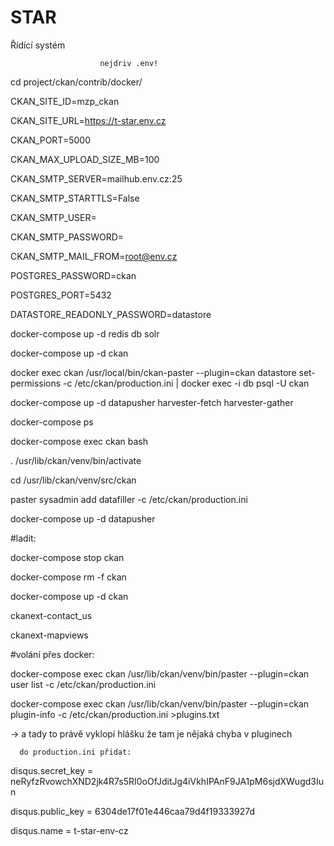 # STAR

Řídící systém


						nejdriv .env!
cd project/ckan/contrib/docker/

CKAN_SITE_ID=mzp_ckan

CKAN_SITE_URL=https://t-star.env.cz

CKAN_PORT=5000

CKAN_MAX_UPLOAD_SIZE_MB=100

CKAN_SMTP_SERVER=mailhub.env.cz:25

CKAN_SMTP_STARTTLS=False

CKAN_SMTP_USER=

CKAN_SMTP_PASSWORD=

CKAN_SMTP_MAIL_FROM=root@env.cz

POSTGRES_PASSWORD=ckan

POSTGRES_PORT=5432

DATASTORE_READONLY_PASSWORD=datastore



docker-compose up -d redis db solr

docker-compose up -d ckan

docker exec ckan /usr/local/bin/ckan-paster --plugin=ckan datastore set-permissions -c /etc/ckan/production.ini | docker exec -i db psql -U ckan


docker-compose up -d datapusher harvester-fetch harvester-gather

docker-compose ps

docker-compose exec ckan bash

. /usr/lib/ckan/venv/bin/activate

cd /usr/lib/ckan/venv/src/ckan

paster sysadmin add datafiller -c /etc/ckan/production.ini

docker-compose up -d datapusher



#ladit:

docker-compose stop ckan

docker-compose rm -f ckan

docker-compose up -d ckan



ckanext-contact_us

ckanext-mapviews



#volání přes docker:

docker-compose exec ckan /usr/lib/ckan/venv/bin/paster --plugin=ckan user list -c /etc/ckan/production.ini

docker-compose exec ckan /usr/lib/ckan/venv/bin/paster --plugin=ckan plugin-info -c /etc/ckan/production.ini >plugins.txt

   -> a tady to právě vyklopí hlášku že tam je nějaká chyba v pluginech


      do production.ini přidat:

disqus.secret_key  = neRyfzRvowchXND2jk4R7s5RI0oOfJditJg4iVkhIPAnF9JA1pM6sjdXWugd3Iun

disqus.public_key  = 6304de17f01e446caa79d4f19333927d

disqus.name = t-star-env-cz

